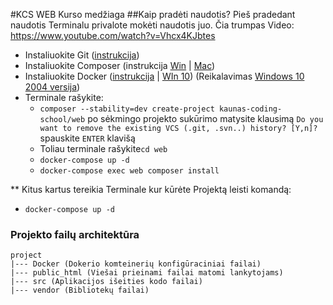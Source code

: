 #KCS WEB Kurso medžiaga
##Kaip pradėti naudotis?
Pieš pradedant naudotis Terminalu privalote mokėti naudotis juo.
Čia trumpas Video: https://www.youtube.com/watch?v=Vhcx4KJbtes

* Instaliuokite Git ([instrukcija](https://git-scm.com/downloads))
* Instaliuokite Composer (instrukcija [Win](https://getcomposer.org/doc/00-intro.md#using-the-installer) | [Mac](https://duvien.com/blog/installing-composer-mac-osx))
* Instaliuokite Docker ([instrukcija](https://docs.docker.com/install/) | [WIn 10](https://docs.docker.com/docker-for-windows/install-windows-home/)) (Reikalavimas [Windows 10 2004 versija](https://docs.microsoft.com/en-us/windows/wsl/install-win10))
* Terminale rašykite: 
  * `composer --stability=dev create-project kaunas-coding-school/web`
 po sėkmingo projekto sukūrimo matysite klausimą `Do you want to remove the existing VCS (.git, .svn..) history? [Y,n]?` spauskite `ENTER` klavišą
  * Toliau terminale rašykite`cd web`
  * `docker-compose up -d`
  * `docker-compose exec web composer install`  

** Kitus kartus tereikia Terminale kur kūrėte Projektą leisti komandą:
  * `docker-compose up -d` 

### Projekto failų architektūra
```
project
|--- Docker (Dokerio komteinerių konfigūraciniai failai)
|--- public_html (Viešai prieinami failai matomi lankytojams)
|--- src (Aplikacijos išeities kodo failai)
|--- vendor (Bibliotekų failai)
```
